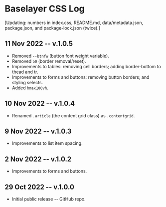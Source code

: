 
# Baselayer CSS Log

[Updating: numbers in index.css, README.md, data/metadata.json, package.json, and package-lock.json (twice).]

## 11 Nov 2022 -- v.1.0.5

* Removed `--btnfw` (button font weight variable).
* Removed `b0` (border removal/reset).
* Improvements to tables: removing cell borders; adding border-bottom to thead and tr.
* Improvements to forms and buttons: removing button borders; and styling selects.
* Added `hmax100vh`.

## 10 Nov 2022 -- v.1.0.4

* Renamed `.article` (the content grid class) as `.contentgrid`.

## 9 Nov 2022 -- v.1.0.3

* Improvements to list item spacing.

## 2 Nov 2022 -- v.1.0.2

* Improvements to forms and buttons.

## 29 Oct 2022 -- v.1.0.0

* Initial public release -- GitHub repo.